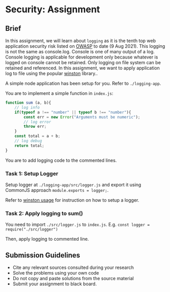# Security: Assignment

## Brief

In this assignment, we will learn about `logging` as it is the tenth top web application security risk listed on [OWASP](https://owasp.org/www-project-top-ten/) to date (9 Aug 2021). This logging is not the same as console.log. Console is one of many output of a log. Console logging is applicable for development only because whatever is logged on console cannot be retained. Only logging on file system can be retained and referenced. In this assignment, we want to apply application log to file using the popular [winston](https://www.npmjs.com/package/winston) library.. 

A simple node application has been setup for you. Refer to `./logging-app`.

You are to implement a simple function in `index.js`:
``` js
function sum (a, b){
    // log info
    if(typeof a !== "number" || typeof b !== "number"){
        const err = new Error("Arguments must be numeric");
        // log error
        throw err;
    }
    const total = a + b;
    // log debug
    return total;
}
```

You are to add logging code to the commented lines.

### Task 1: Setup Logger

Setup logger at `./logging-app/src/logger.js` and export it using CommonJS approach `module.exports = logger;`.

Refer to [winston usage](https://github.com/winstonjs/winston#usage) for instruction on how to setup a logger.

### Task 2: Apply logging to sum()

You need to import `./src/logger.js` to `index.js`. E.g. `const logger = require("./src/logger")`

Then, apply logging to commented line.


## Submission Guidelines

- Cite any relevant sources consulted during your research
- Solve the problems using your own code
- Do not copy and paste solutions from the source material
- Submit your assignment to black board.